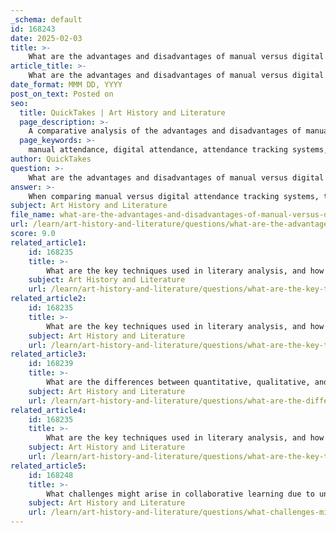 ```yaml
---
_schema: default
id: 168243
date: 2025-02-03
title: >-
    What are the advantages and disadvantages of manual versus digital attendance tracking systems?
article_title: >-
    What are the advantages and disadvantages of manual versus digital attendance tracking systems?
date_format: MMM DD, YYYY
post_on_text: Posted on
seo:
  title: QuickTakes | Art History and Literature
  page_description: >-
    A comparative analysis of the advantages and disadvantages of manual and digital attendance tracking systems, discussing factors such as efficiency, accuracy, accessibility, and cost.
  page_keywords: >-
    manual attendance, digital attendance, attendance tracking systems, advantages, disadvantages, real-time data, accessibility, software integration, automated updates, analytics, cost-effectiveness, simplicity, technical issues, error rates, data analysis, data retrieval
author: QuickTakes
question: >-
    What are the advantages and disadvantages of manual versus digital attendance tracking systems?
answer: >-
    When comparing manual versus digital attendance tracking systems, there are several advantages and disadvantages to consider for each approach.\n\n### Advantages of Digital Attendance Tracking Systems\n\n1. **Real-Time Data Entry**: Digital systems allow for immediate recording of attendance, which can reduce the likelihood of errors that often occur with manual entry. This is particularly beneficial in environments where attendance needs to be tracked frequently.\n\n2. **Easy Accessibility**: Digital attendance records can be accessed from various devices and locations, making it easier for educators and administrators to monitor attendance without being physically present.\n\n3. **Integration with Other Software**: Many digital attendance systems can integrate with payroll and project management tools (e.g., QuickBooks, Gusto, Monday, Jira). This integration streamlines processes and reduces the need for duplicate data entry.\n\n4. **Automated Updates**: Digital systems can automatically update attendance records, which saves time and minimizes manual workload. This is especially useful in large organizations or educational institutions.\n\n5. **Comprehensive Analytics**: Digital systems often provide analytics features that allow users to identify trends in attendance and participation, helping to address issues proactively.\n\n6. **Custom Reporting**: Advanced attendance management software can generate custom reports, making it easier to analyze attendance data and share insights with stakeholders.\n\n### Disadvantages of Digital Attendance Tracking Systems\n\n1. **Technical Issues**: Digital systems can be prone to technical failures, such as software bugs or internet connectivity issues, which can disrupt attendance tracking.\n\n2. **Learning Curve**: Users may require training to effectively use digital systems, which can be a barrier for some staff or students who are not tech-savvy.\n\n3. **Cost**: Implementing a digital attendance system may involve upfront costs for software and hardware, as well as ongoing subscription fees.\n\n### Advantages of Manual Attendance Tracking Systems\n\n1. **Simplicity**: Manual systems, such as paper attendance sheets, are straightforward and do not require any technical knowledge or equipment.\n\n2. **No Technical Dependence**: Manual tracking does not rely on technology, which means it can be used in any environment without concerns about software or hardware failures.\n\n3. **Cost-Effective**: For small organizations or classes, manual systems can be more cost-effective as they do not require investment in software or hardware.\n\n### Disadvantages of Manual Attendance Tracking Systems\n\n1. **Time-Consuming**: Manually recording attendance can be labor-intensive, especially in larger groups, and can lead to delays in data entry.\n\n2. **Higher Error Rates**: Manual entry is more susceptible to human error, such as misreading names or incorrectly marking attendance.\n\n3. **Limited Data Analysis**: Manual systems typically do not provide the same level of data analysis and reporting capabilities as digital systems, making it harder to identify trends or issues.\n\n4. **Difficult Data Retrieval**: Retrieving specific attendance data from paper records can be cumbersome and time-consuming, especially if records are not well organized.\n\n### Conclusion\n\nIn summary, digital attendance tracking systems offer significant advantages in terms of efficiency, accessibility, and data analysis, making them suitable for larger organizations or educational institutions. However, they come with potential drawbacks related to technical issues and costs. Manual systems, while simpler and more cost-effective for smaller settings, can be time-consuming and prone to errors. The choice between the two systems ultimately depends on the specific needs and resources of the organization or educational institution.
subject: Art History and Literature
file_name: what-are-the-advantages-and-disadvantages-of-manual-versus-digital-attendance-tracking-systems.md
url: /learn/art-history-and-literature/questions/what-are-the-advantages-and-disadvantages-of-manual-versus-digital-attendance-tracking-systems
score: 9.0
related_article1:
    id: 168235
    title: >-
        What are the key techniques used in literary analysis, and how does group-based analysis enhance understanding?
    subject: Art History and Literature
    url: /learn/art-history-and-literature/questions/what-are-the-key-techniques-used-in-literary-analysis-and-how-does-groupbased-analysis-enhance-understanding
related_article2:
    id: 168235
    title: >-
        What are the key techniques used in literary analysis, and how does group-based analysis enhance understanding?
    subject: Art History and Literature
    url: /learn/art-history-and-literature/questions/what-are-the-key-techniques-used-in-literary-analysis-and-how-does-groupbased-analysis-enhance-understanding
related_article3:
    id: 168239
    title: >-
        What are the differences between quantitative, qualitative, and mixed methods in data analysis?
    subject: Art History and Literature
    url: /learn/art-history-and-literature/questions/what-are-the-differences-between-quantitative-qualitative-and-mixed-methods-in-data-analysis
related_article4:
    id: 168235
    title: >-
        What are the key techniques used in literary analysis, and how does group-based analysis enhance understanding?
    subject: Art History and Literature
    url: /learn/art-history-and-literature/questions/what-are-the-key-techniques-used-in-literary-analysis-and-how-does-groupbased-analysis-enhance-understanding
related_article5:
    id: 168248
    title: >-
        What challenges might arise in collaborative learning due to unequal participation, and how can they be managed?
    subject: Art History and Literature
    url: /learn/art-history-and-literature/questions/what-challenges-might-arise-in-collaborative-learning-due-to-unequal-participation-and-how-can-they-be-managed
---
```


&nbsp;